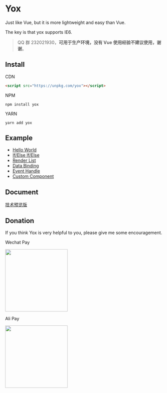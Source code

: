 # Yox

Just like Vue, but it is more lightweight and easy than Vue.

The key is that yox supports IE6.


> QQ 群 232021930，**可用于生产环境，没有 Vue 使用经验不建议使用，谢谢**。

## Install

CDN

```html
<script src="https://unpkg.com/yox"></script>
```

NPM

```
npm install yox
```

YARN

```
yarn add yox
```

## Example

* [Hello World](https://jsfiddle.net/musicode/coLxry2w/)
* [If/Else If/Else](https://jsfiddle.net/musicode/5pq2kmo8/)
* [Render List](https://jsfiddle.net/musicode/1kewyatu/)
* [Data Binding](https://jsfiddle.net/musicode/u1kj5vyL/)
* [Event Handle](https://jsfiddle.net/musicode/2hpLnoz5/)
* [Custom Component](https://jsfiddle.net/musicode/3jx6x8e1/)

## Document

[技术预览版](https://yoxjs.github.io/yox)

## Donation

If you think Yox is very helpful to you, please give me some encouragement.

Wechat Pay

<img src="https://user-images.githubusercontent.com/2732303/44254903-ce6d3f80-a236-11e8-86dd-f6b27a7f94df.png" width="200">

Ali Pay

<img src="https://user-images.githubusercontent.com/2732303/44254929-e5139680-a236-11e8-95e2-f5a864246f83.png" width="200">